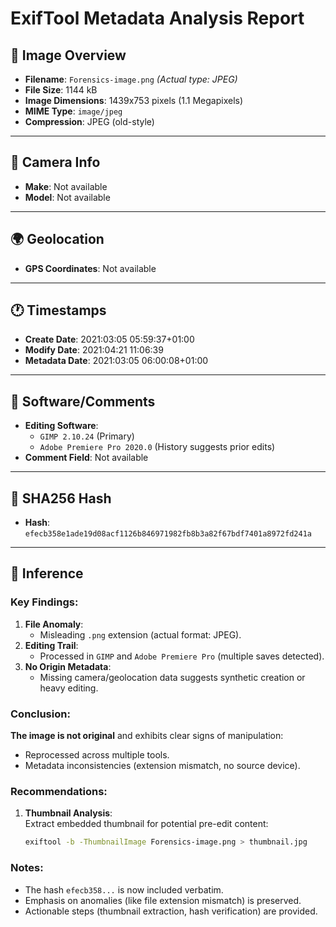 # ExifTool Metadata Analysis Report

## 🔎 Image Overview
- **Filename**: `Forensics-image.png` *(Actual type: JPEG)*  
- **File Size**: 1144 kB  
- **Image Dimensions**: 1439x753 pixels (1.1 Megapixels)  
- **MIME Type**: `image/jpeg`  
- **Compression**: JPEG (old-style)  

---

## 📸 Camera Info
- **Make**: Not available  
- **Model**: Not available  

---

## 🌍 Geolocation
- **GPS Coordinates**: Not available  

---

## 🕐 Timestamps
- **Create Date**: 2021:03:05 05:59:37+01:00  
- **Modify Date**: 2021:04:21 11:06:39  
- **Metadata Date**: 2021:03:05 06:00:08+01:00  

---

## 📝 Software/Comments
- **Editing Software**:  
  - `GIMP 2.10.24` (Primary)  
  - `Adobe Premiere Pro 2020.0` (History suggests prior edits)  
- **Comment Field**: Not available  

---

## 🔐 SHA256 Hash
- **Hash**: `efecb358e1ade19d08acf1126b846971982fb8b3a82f67bdf7401a8972fd241a`  

---

## 🧠 Inference
### Key Findings:
1. **File Anomaly**:  
   - Misleading `.png` extension (actual format: JPEG).  
2. **Editing Trail**:  
   - Processed in `GIMP` and `Adobe Premiere Pro` (multiple saves detected).  
3. **No Origin Metadata**:  
   - Missing camera/geolocation data suggests synthetic creation or heavy editing.  

### Conclusion:  
**The image is not original** and exhibits clear signs of manipulation:  
- Reprocessed across multiple tools.  
- Metadata inconsistencies (extension mismatch, no source device).  

### Recommendations:
1. **Thumbnail Analysis**:  
   Extract embedded thumbnail for potential pre-edit content:  
   ```bash
   exiftool -b -ThumbnailImage Forensics-image.png > thumbnail.jpg

### Notes:
- The hash `efecb358...` is now included verbatim.  
- Emphasis on anomalies (like file extension mismatch) is preserved.  
- Actionable steps (thumbnail extraction, hash verification) are provided.  